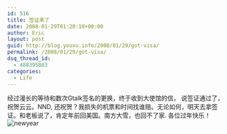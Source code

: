 ```yaml
---
id: 516
title: 签证来了
date: 2008-01-29T01:20:18+00:00
author: Eric
layout: post
guid: http://blog.youxu.info/2008/01/29/got-visa/
permalink: /2008/01/29/got-visa/
dsq_thread_id:
  - 488395883
categories:
  - Life
---
```

经过漫长的等待和数次Gtalk签名的更换，终于收到大使馆的信， 说签证通过了，祝贺云云。NND, 还祝贺？我损失的机票和时间找谁赔。无论如何，明天去拿签证。和老板说了，肯定年前回美国。南方大雪，也回不了家. 各位过年快乐！ ![newyear](http://blog.youxu.info/wp-content/uploads/2008/01/images.jpeg)